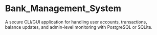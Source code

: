 # Bank_Management_System
A secure CLI/GUI application for handling user accounts, transactions, balance  updates, and admin-level monitoring with PostgreSQL or SQLite. 
